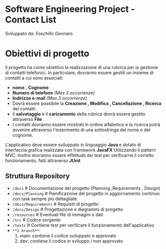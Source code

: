 # Software Engineering Project - Contact List 
 
Sviluppato da: _Foschillo Gennaro_

# Obiettivi di progetto
Il progetto ha come obiettivo la realizzazione di una rubrica per la gestione di contatti telefonici. In particolare, dovranno essere gestiti un insieme di contatti a cui sono associati:
- **nome** , **Cognome**
- **Numero di telefono** *(Max 3 occorrenze)*
- **Indirizzo e-mail** *(Max 3 occorrenze)* 
- Dovrà essere possibile la **Creazione , Modifica , Cancellazione , Ricerca** dei contatti.
- Il **salvataggio** e il **caricamento** della rubrica dovrà essere gestito attraverso **File** .
- I contatti dovranno essere mostrati in ordine alfabetico e la ricerca potrà avvenire attraverso l'inserimento di una sottostringa del nome o del cognome.

L'applicativo deve essere sviluppato in linguaggio **Java** e dotato di interfaccia grafica realizzata con framework **JavaFX** Utilizzando il pattern MVC. Inoltre dovranno essere effettuati dei test per verificarne il corretto funzionamento, fatti attraverso **JUnit**


## Struttura Repository 

- `/docs`               # Documentazione del progetto (Planning ,Requirements , Design)
- `/docs/Planning`      # Pianificazione del progetto in aggiornamento continuo con task sempre più dettagliate.
- `/docs/Requirements`  # Requisiti di progetto
- `/docs/Design`        # Progettazione e diagrammi di progetto
- `/resources`          # Eventuali file di immagini o dati 
- `/src`                # Codice sorgente
- `/tests`              # Contiene test per verificare il funzionamento dell'applicativo
- `**2 branch**`:
  1. main: contiene il codice sviluppato e approvato
  2. dev: contiene il codice in sviluppo / non approvato



